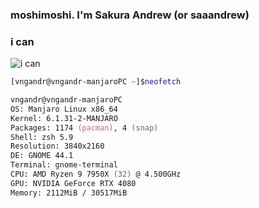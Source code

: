 ### moshimoshi. I'm Sakura Andrew (or saaandrew)

### i can
![i can](https://skillicons.dev/icons?i=cpp,discord,docker,py,vscode)

```zsh
[vngandr@vngandr-manjaroPC ~]$neofetch

vngandr@vngandr-manjaroPC
OS: Manjaro Linux x86_64
Kernel: 6.1.31-2-MANJARO
Packages: 1174 (pacman), 4 (snap)
Shell: zsh 5.9 
Resolution: 3840x2160 
DE: GNOME 44.1 
Terminal: gnome-terminal 
CPU: AMD Ryzen 9 7950X (32) @ 4.500GHz 
GPU: NVIDIA GeForce RTX 4080 
Memory: 2112MiB / 30517MiB 
```                           
                                
                               
                                
